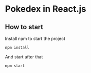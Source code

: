 # Pokedex in React.js

## How to start

Install npm to start the project

```sh
npm install
```

And start after that

```sh
npm start
```
